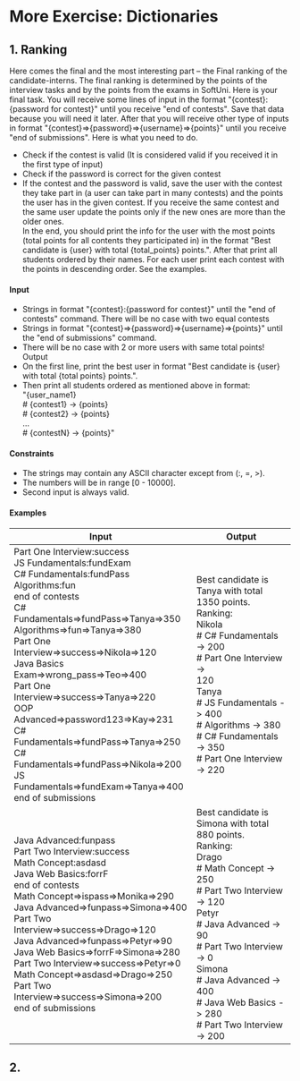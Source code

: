 # More Exercise: Dictionaries
## 1.	Ranking  
Here comes the final and the most interesting part – the Final ranking of the candidate-interns. The final ranking is determined by the points of the interview tasks and by the points from the exams in SoftUni. Here is your final task. You will receive some lines of input in the format "{contest}:{password for contest}" until you receive "end of contests". Save that data because you will need it later. After that you will receive other type of inputs in format "{contest}=>{password}=>{username}=>{points}" until you receive "end of submissions". Here is what you need to do.  
*	Check if the contest is valid (It is considered valid if you received it in the first type of input)  
*	Check if the password is correct for the given contest  
*	If the contest and the password is valid, save the user with the contest they take part in (a user can take part in many contests) and the points the user has in the given contest. If you receive the same contest and the same user update the points only if the new ones are more than the older ones.  
In the end, you should print the info for the user with the most points (total points for all contents they participated in) in the format "Best candidate is {user} with total {total_points} points.". After that print all students ordered by their names. For each user print each contest with the points in descending order. See the examples.  
#### Input
*	Strings in format "{contest}:{password for contest}" until the "end of contests" command. There will be no case with two equal contests  
*	Strings in format "{contest}=>{password}=>{username}=>{points}" until the "end of submissions" command.  
*	There will be no case with 2 or more users with same total points!  
Output
*	On the first line, print the best user in format "Best candidate is {user} with total {total points} points.".
*	Then print all students ordered as mentioned above in format:  
"{user_name1}  
\#  {contest1} -> {points}  
\#  {contest2} -> {points}  
…  
\#  {contestN} -> {points}"  
#### Constraints
*	The strings may contain any ASCII character except from (:, =, >).
*	The numbers will be in range [0 - 10000].
*	Second input is always valid.
#### Examples

| Input | Output |
| ----- | ------ |
| Part One Interview:success<br />JS Fundamentals:fundExam<br />C# Fundamentals:fundPass<br />Algorithms:fun<br />end of contests<br />C# Fundamentals=>fundPass=>Tanya=>350<br />Algorithms=>fun=>Tanya=>380<br />Part One Interview=>success=>Nikola=>120<br />Java Basics Exam=>wrong_pass=>Teo=>400<br />Part One Interview=>success=>Tanya=>220<br />OOP Advanced=>password123=>Kay=>231<br />C# Fundamentals=>fundPass=>Tanya=>250<br />C# Fundamentals=>fundPass=>Nikola=>200<br />JS Fundamentals=>fundExam=>Tanya=>400<br />end of submissions | Best candidate is Tanya with total 1350 points.<br />Ranking:<br />Nikola<br />#  C# Fundamentals -> 200<br />#  Part One Interview -> <br />120<br />Tanya<br />#  JS Fundamentals -> 400<br />#  Algorithms -> 380<br />#  C# Fundamentals -> 350<br />#  Part One Interview -> 220 |
| Java Advanced:funpass<br />Part Two Interview:success<br />Math Concept:asdasd<br />Java Web Basics:forrF<br />end of contests<br />Math Concept=>ispass=>Monika=>290<br />Java Advanced=>funpass=>Simona=>400<br />Part Two Interview=>success=>Drago=>120<br />Java Advanced=>funpass=>Petyr=>90<br />Java Web Basics=>forrF=>Simona=>280<br />Part Two Interview=>success=>Petyr=>0<br />Math Concept=>asdasd=>Drago=>250<br />Part Two Interview=>success=>Simona=>200<br />end of submissions | Best candidate is Simona with total 880 points.<br />Ranking:<br />Drago<br />\#  Math Concept -> 250<br />\#  Part Two Interview -> 120<br />Petyr<br />\#  Java Advanced -> 90<br />\#  Part Two Interview -> 0<br />Simona<br />\#  Java Advanced -> 400<br />\#  Java Web Basics -> 280<br />\#  Part Two Interview -> 200 |

## 2.	
